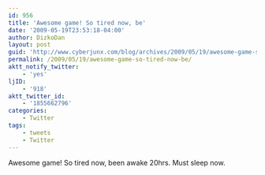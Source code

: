 ```yaml
---
id: 956
title: 'Awesome game! So tired now, be'
date: '2009-05-19T23:53:18-04:00'
author: DizkoDan
layout: post
guid: 'http://www.cyberjunx.com/blog/archives/2009/05/19/awesome-game-so-tired-now-be/'
permalink: /2009/05/19/awesome-game-so-tired-now-be/
aktt_notify_twitter:
    - 'yes'
ljID:
    - '918'
aktt_twitter_id:
    - '1855662796'
categories:
    - Twitter
tags:
    - tweets
    - Twitter
---
```


Awesome game! So tired now, been awake 20hrs. Must sleep now.
